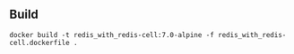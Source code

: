 ## Build

```
docker build -t redis_with_redis-cell:7.0-alpine -f redis_with_redis-cell.dockerfile .
```
